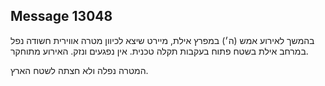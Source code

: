 ## Message 13048

בהמשך לאירוע אמש (ה׳) במפרץ אילת, 
מיירט שיצא לכיוון מטרה אווירית חשודה נפל במרחב אילת בשטח פתוח בעקבות תקלה טכנית.
אין נפגעים ונזק. האירוע מתוחקר.

המטרה נפלה ולא חצתה לשטח הארץ.

